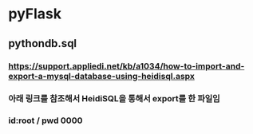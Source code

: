 # pyFlask

## pythondb.sql
### https://support.appliedi.net/kb/a1034/how-to-import-and-export-a-mysql-database-using-heidisql.aspx
### 아래 링크를 참조해서 HeidiSQL을 통해서 export를 한 파일임
### id:root / pwd 0000
